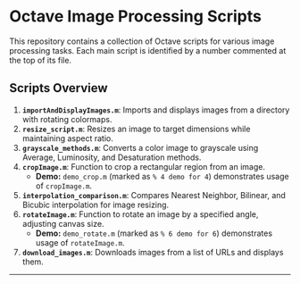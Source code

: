 # Octave Image Processing Scripts

This repository contains a collection of Octave scripts for various image processing tasks. Each main script is identified by a number commented at the top of its file.

## Scripts Overview

1.  **`importAndDisplayImages.m`**: Imports and displays images from a directory with rotating colormaps.
2.  **`resize_script.m`**: Resizes an image to target dimensions while maintaining aspect ratio.
3.  **`grayscale_methods.m`**: Converts a color image to grayscale using Average, Luminosity, and Desaturation methods.
4.  **`cropImage.m`**: Function to crop a rectangular region from an image.
    *   **Demo:** `demo_crop.m` (marked as `% 4 demo for 4`) demonstrates usage of `cropImage.m`.
5.  **`interpolation_comparison.m`**: Compares Nearest Neighbor, Bilinear, and Bicubic interpolation for image resizing.
6.  **`rotateImage.m`**: Function to rotate an image by a specified angle, adjusting canvas size.
    *   **Demo:** `demo_rotate.m` (marked as `% 6 demo for 6`) demonstrates usage of `rotateImage.m`.
7.  **`download_images.m`**: Downloads images from a list of URLs and displays them.

---
